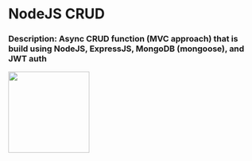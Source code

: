 # NodeJS CRUD

### Description: Async CRUD function (MVC approach) that is build using NodeJS, ExpressJS, MongoDB (mongoose), and JWT auth

[<img src="https://cdn.gomix.com/2bdfb3f8-05ef-4035-a06e-2043962a3a13%2Fremix-button.svg" width="163px" />](https://glitch.com/edit/#!/import/github/christianlepio/nodeJS-CRUD)